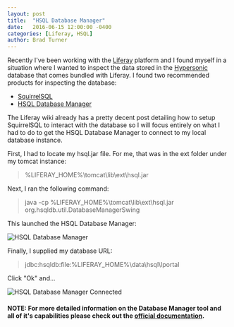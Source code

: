 ```yaml
---
layout: post
title:  "HSQL Database Manager"
date:   2016-06-15 12:00:00 -0400
categories: [Liferay, HSQL]
author: Brad Turner
---
```


Recently I've been working with the [Liferay] platform and I found myself in a situation where I wanted to inspect the data stored in the [Hypersonic] database that comes bundled with Liferay.  I found two recommended products for inspecting the database: 

  * [SquirrelSQL]
  * [HSQL Database Manager]

The Liferay wiki already has a pretty decent post detailing how to setup SquirrelSQL to interact with the database so I will focus entirely on what I had to do to get the HSQL Database Manager to connect to my local database instance.

First, I had to locate my hsql.jar file.  For me, that was in the ext folder under my tomcat instance:

> %LIFERAY_HOME%\tomcat\lib\ext\hsql.jar

Next, I ran the following command:

> java -cp %LIFERAY_HOME%\tomcat\lib\ext\hsql.jar org.hsqldb.util.DatabaseManagerSwing

This launched the HSQL Database Manager:

<img src="https://cloud.githubusercontent.com/assets/3187885/16093499/21673dba-330a-11e6-8e7b-b3229c1e44c5.png" alt="HSQL Database Manager" />

Finally, I supplied my database URL:

> jdbc:hsqldb:file:%LIFERAY_HOME%\data\hsql\lportal

Click "Ok" and...

<img src="https://cloud.githubusercontent.com/assets/3187885/16093500/216df1d2-330a-11e6-897d-5b684eddfaad.png" alt="HSQL Database Manager Connected" />

#### NOTE: For more detailed information on the Database Manager tool and all of it's capabilities please check out the [official documentation]. 

[HSQL Database Manager]: http://hsqldb.org/doc/2.0/util-guide/dbm-chapt.html
[official documentation]: http://hsqldb.org/doc/2.0/util-guide/dbm-chapt.html
[Liferay]: https://www.liferay.com/
[pretty decent post]: https://web.liferay.com/community/wiki/-/wiki/Main/HSQLInspect
[SquirrelSQL]: http://squirrel-sql.sourceforge.net/
[Hypersonic]: http://hsqldb.org/